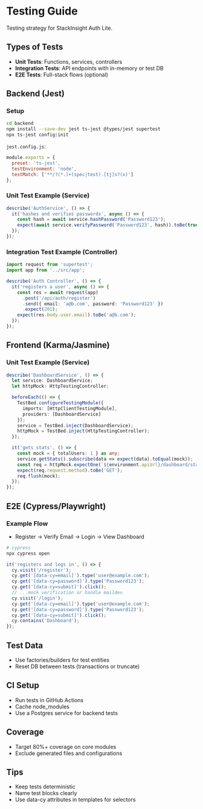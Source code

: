 # Testing Guide

Testing strategy for StackInsight Auth Lite.

## Types of Tests
- **Unit Tests**: Functions, services, controllers
- **Integration Tests**: API endpoints with in-memory or test DB
- **E2E Tests**: Full-stack flows (optional)

## Backend (Jest)

### Setup
```bash
cd backend
npm install --save-dev jest ts-jest @types/jest supertest
npx ts-jest config:init
```

`jest.config.js`:
```js
module.exports = {
  preset: 'ts-jest',
  testEnvironment: 'node',
  testMatch: ['**/?(*.)+(spec|test).[tj]s?(x)']
};
```

### Unit Test Example (Service)
```ts
describe('AuthService', () => {
  it('hashes and verifies passwords', async () => {
    const hash = await service.hashPassword('Password123');
    expect(await service.verifyPassword('Password123', hash)).toBe(true);
  });
});
```

### Integration Test Example (Controller)
```ts
import request from 'supertest';
import app from '../src/app';

describe('Auth Controller', () => {
  it('registers a user', async () => {
    const res = await request(app)
      .post('/api/auth/register')
      .send({ email: 'a@b.com', password: 'Password123' })
      .expect(201);
    expect(res.body.user.email).toBe('a@b.com');
  });
});
```

## Frontend (Karma/Jasmine)

### Unit Test Example (Service)
```ts
describe('DashboardService', () => {
  let service: DashboardService;
  let httpMock: HttpTestingController;

  beforeEach(() => {
    TestBed.configureTestingModule({
      imports: [HttpClientTestingModule],
      providers: [DashboardService]
    });
    service = TestBed.inject(DashboardService);
    httpMock = TestBed.inject(HttpTestingController);
  });

  it('gets stats', () => {
    const mock = { totalUsers: 1 } as any;
    service.getStats().subscribe(data => expect(data).toEqual(mock));
    const req = httpMock.expectOne(`${environment.apiUrl}/dashboard/stats`);
    expect(req.request.method).toBe('GET');
    req.flush(mock);
  });
});
```

## E2E (Cypress/Playwright)

### Example Flow
- Register → Verify Email → Login → View Dashboard

```bash
# cypress
npx cypress open
```

```ts
it('registers and logs in', () => {
  cy.visit('/register');
  cy.get('[data-cy=email]').type('user@example.com');
  cy.get('[data-cy=password]').type('Password123');
  cy.get('[data-cy=submit]').click();
  // ...mock verification or handle maildev
  cy.visit('/login');
  cy.get('[data-cy=email]').type('user@example.com');
  cy.get('[data-cy=password]').type('Password123');
  cy.get('[data-cy=submit]').click();
  cy.contains('Dashboard');
});
```

## Test Data

- Use factories/builders for test entities
- Reset DB between tests (transactions or truncate)

## CI Setup

- Run tests in GitHub Actions
- Cache node_modules
- Use a Postgres service for backend tests

## Coverage

- Target 80%+ coverage on core modules
- Exclude generated files and configurations

## Tips

- Keep tests deterministic
- Name test blocks clearly
- Use data-cy attributes in templates for selectors
